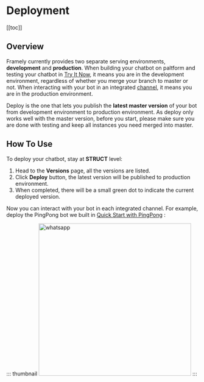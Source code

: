 # Deployment

[[toc]]

## Overview

Framely currently provides two separate serving environments, **development** and **production**. When building your chatbot on paltform and testing your chatbot in [Try It Now](testing.md), it means you are in the development environment, regardless of whether you merge your branch to master or not. When interacting with your bot in an integrated [channel](../channels/overview.md), it means you are in the production environment. 

Deploy is the one that lets you publish the **latest master version** of your bot from development environment to production environment. As deploy only works well with the master version, before you start, please make sure you are done with testing and keep all instances you need merged into master.  

## How To Use

To deploy your chatbot, stay at **STRUCT** level:

1. Head to the **Versions** page, all the versions are listed.
2. Click **Deploy** button, the latest version will be published to production environment.
3. When completed, there will be a small green dot to indicate the current deployed version. 

Now you can interact with your bot in each integrated channel. For example, deploy the PingPong bot we built in [Quick Start with PingPong](../../guide/pingpong.md) :

::: thumbnail
<img width="400" alt="whatsapp" src="/images/guide/platform/whatsapp.jpg">
:::
